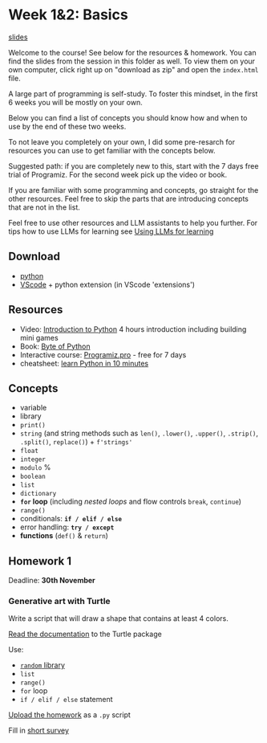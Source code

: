  
# Week 1&2: Basics
[slides](https://homolova.sk/goteborgmij24/introduction/)


Welcome to the course! See below for the resources & homework. You can find the slides from the session in this folder as well. To view them on your own computer, click right up on "download as zip" and open the `index.html` file.

A large part of programming is self-study. To foster this mindset, in the first 6 weeks you will be mostly on your own.

Below you can find a list of concepts you should know how and when to use by the end of these two weeks.

To not leave you completely on your own, I did some pre-resarch for resources you can use to get familiar with the concepts below. 

Suggested path: if you are completely new to this, start with the 7 days free trial of Programiz. For the second week pick up the video or book.

If you are familiar with some programming and concepts, go straight for the other resources. Feel free to skip the parts that are introducing concepts that are not in the list.

Feel free to use other resources and LLM assistants to help you further. For tips how to use LLMs for learning see [Using LLMs for learning](resources/usingllms.md)

## Download
- [python](https://www.python.org/downloads/) 
- [VScode](https://code.visualstudio.com/) + python extension (in VScode 'extensions')

## Resources
- Video: [Introduction to Python](https://www.youtube.com/watch?v=rfscVS0vtbw) 4 hours introduction including building mini games
- Book: [Byte of Python](https://github.com/swaroopch/byte-of-python/releases/tag/v56bfc894d3863330de1630080091b2b5175c07b3) 
- Interactive course: [Programiz.pro](https://programiz.pro/course/learn-python-basics)  - free for 7 days
- cheatsheet: [learn Python in 10 minutes](https://www.stavros.io/tutorials/python/)

## Concepts 
- variable
- library
- `print()`
- `string` (and string methods such as `len()`, `.lower()`, `.upper()`, `.strip()`, `.split()`, `replace()`) + `f'strings'`
- `float`
- `integer`
- `modulo` % 
- `boolean`
- `list`
- `dictionary`
- **`for` loop** (including *nested loops* and flow controls `break`, `continue`)
- `range()`
- conditionals: **`if / elif / else`**
- error handling: **`try / except`**
- **functions** (`def()` & `return`)

## Homework 1
Deadline: **30th November**

### Generative art with Turtle
Write a script that will draw a shape that contains at least 4 colors.

[Read the documentation](https://docs.python.org/3/library/turtle.html) to the Turtle package

Use:
- [`random` library](https://docs.python.org/3/library/random.html)
- `list`
- `range()`
- `for` loop
- `if / elif / else` statement

[Upload the homework](https://forms.gle/m3cQtyZ5D9hZp5zw7) as a `.py` script 

Fill in [short survey](https://forms.gle/6fdtCDx5wTNjPYkn8)